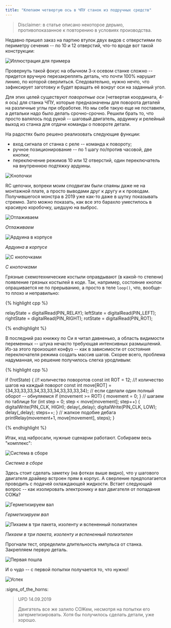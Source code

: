 ```yaml
---
title: "Клепаем четвертую ось в ЧПУ станок из подручных средств"
---
```


> Disclaimer: в статье описано некоторое дерьмо, противопоказанное к повторению в условиях производства.

Недавно пришел заказ на партию втулок двух видов с отверстиями по периметру сечения -- по 10 и 12 отверстий, что-то вроде вот такой конструкции:

![Иллюстрация для примера](https://i.ibb.co/C6VV78Z/Free-CAD-Qq-Qfqc1-MD5.png)

Провернуть такой фокус на обычном 3-х осевом станке сложно -- придется вручную перезакреплять деталь, что почти 100% нарушит линию, по которой сверлиться.
Следовательно, нужно нечто, что зафиксирует заготовку и будет вращать её вокруг оси на заданный угол.

Для этих целей существуют _поворотные оси_ (четвертая координата, 4-я ось) для станка ЧПУ, которые предназначены для поворота деталей на различные углы при обработке.
Но мы себе такую еще не поставили, а детальки надо было делать срочно-срочно.
Решили брать то, что просто валялось под рукой -- шаговый двигатель, ардуинку и релейный выход из станка для отдачи команды о повороте детали.

На радостях было решено реализовать следующие функции:

- вход сигнала от станка с реле -- команда к повороту;
- ручное позиционирование -- по 1 шагу по/против часовой, две кнопки;
- переключение режимов 10 или 12 отверстий, один переключатель на внутреннюю подтяжку ардуины.

![Кнопочки](https://i.ibb.co/pftHsgV/eeschema-CR8-Cc-EQZMB.png)

RC цепочки, вопреки моим сподвигам были спаяны даже не на монтажной плате, а просто выводами друг к другу и к проводам.
Получившегося монстра в 2019 уже как-то даже в шутку показывать стремно.
Зато можно показать, как все это барахло уместилось в красивую коробочку, шедшую на выброс.

![Отлаживаем](https://i.ibb.co/yBXXS0k/20190911-130915.jpg)

_Отлаживаем_

![Ардуина в корпусе](https://i.ibb.co/pfBqGX9/20190911-151130.jpg)

_Ардуина в корпусе_

![С кнопочками](https://i.ibb.co/9gVLgkz/20190911-152234.jpg)

_С кнопочками_

Грязные схемотехнические костыли оправдывают (в какой-то степени) появление грязных костылей в коде.
Так, например, состояние кнопок опрашивается не по прерыванию, а просто в теле `loop()`, что, вообще-то плохо и неправильно:

{% highlight cpp %}

relayState = digitalRead(PIN_RELAY);
leftState = digitalRead(PIN_LEFT);
rightState = digitalRead(PIN_RIGHT);
rotState = digitalRead(PIN_ROT);

{% endhighlight %}

В последний раз книжку по Си я читал давненько, а область видимости переменных -- штука нечасто требующая интенсивных размышлений.
Из-за этого произошел конфуз -- как в зависимости от состояния переключателя режима создать массив шагов.
Скорее всего, проблема надуманная, но решение получилось слегка уродливым:

{% highlight cpp %}

if (!rotState)
{
    //! количество поворотов
    const int ROT = 12;
    //! количество шагов на каждый поворот
    const int move[ROT] = {34,33,33,33,34,33,33,34,33,33,33,34};
    // если сделали один полный оборот -- обнуляемся
    if (movement >= ROT)
    {
        movement = 0;
    }
    // шагаем по таблице
    for (int step = 0; step < move[movement]; step++)
    {
        digitalWrite(PIN_CLK, HIGH); delay(_delay);
        digitalWrite(PIN_CLK, LOW); delay(_delay);
        steps++;
    }
    // жалкое подобие дебага
    printRelay(movement+1, move[movement], steps);
}

{% endhighlight %}

Итак, код набросали, нужные сценарии работают.
Собираем весь "комплекс":

![Система в сборе](https://i.ibb.co/thYPGvB/20190911-154247.jpg)

_Система в сборе_

Здесь стоит сделать заметку (на фотках выше видно), что у шагового двигателя драйвер встроен прям в корпус.
А сверление предполагается проводить с подачей охлаждающей жидкости.
Встает следующий вопрос -- как изолировать электронику и вал двигателя от попадания СОЖа?

![Герметизируем вал](https://i.ibb.co/fG5mRNc/20190912-150555.jpg)

_Герметизируем вал_

![Пихаем в три пакета, изоленту и вспененный полиэтилен](https://i.ibb.co/rkvXnkk/20190912-155355.jpg)

_Пихаем в три пакета, изоленту и вспененный полиэтилен_

Прогнали тест, определили длительность импульса от станка.
Закрепляем первую деталь.

![Первая пошла](https://i.ibb.co/3T3PCkG/20190912-163949.jpg)

И о чудо -- с первой попытки получается то, что нужно!

![Успех](https://i.ibb.co/G5pH4Gn/20190912-164237.jpg)

:signs_of_the_horns:

> UPD 14.09.2019
>
> Двигатель все же залило СОЖем, несмотря на попытки его загерметизировать.
> Хотя бы получилось сделать детали, уже хорошо.

